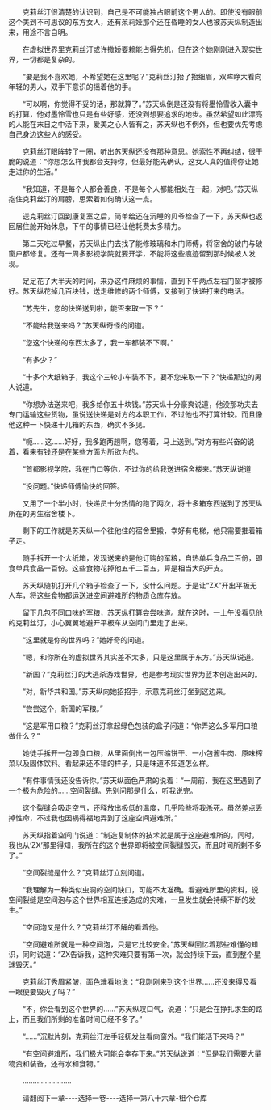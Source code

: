 <div class="read-content j_readContent" id="">
                <p>　　克莉丝汀很清楚的认识到，自己是不可能独占眼前这个男人的。即使没有眼前这个美到不可思议的东方女人，还有茱莉娅那个还在昏睡的女人也被苏天纵制造出来，用途不言自明。<p>　　在虚拟世界里克莉丝汀或许撒娇耍赖能占得先机，但在这个她刚刚进入现实世界，一切都是复杂的。<p>　　“要是我不喜欢她，不希望她在这里呢？”克莉丝汀抬了抬细眉，双眸睁大看向年轻的男人，双手下意识的摇着他的手。<p>　　“可以啊，你觉得不妥的话，那就算了。”苏天纵倒是还没有将墨怜雪收入囊中的打算，他对墨怜雪也只是有些好感，还没到想要追求的地步。虽然希望如此漂亮的人能在末日之中活下来，爱美之心人皆有之，苏天纵也不例外，但也要优先考虑自己身边这些人的感受。<p>　　克莉丝汀眼眸转了一圈，听出苏天纵还没有那种意思。她索性不再纠结，很干脆的说道：“你想怎么样我都会支持你，但最好能先确认，这女人真的值得你让她走进你的生活。”<p>　　“我知道，不是每个人都会善良，不是每个人都能相处在一起，对吧。”苏天纵抱住克莉丝汀的肩膀，思索着如何确认这一点。<p>　　送克莉丝汀回到康复室之后，简单给还在沉睡的贝爷检查了一下，苏天纵也返回居住舱开始休息，下午的事情已经让他耗费太多精力。<p>　　第二天吃过早餐，苏天纵出门去找了能修玻璃和木门师傅，将宿舍的破门与破窗户都修复。还有一周多影视学院就要开学，不能将这些痕迹留到那时候被人发现。<p>　　足足花了大半天的时间，来办这件麻烦的事情，直到下午两点左右门窗才被修好。苏天纵花掉几百块钱，送走维修的两个师傅，又接到了快递打来的电话。<p>　　“苏先生，您的快递送到啦，能否来取一下？”<p>　　“不能给我送来吗？”苏天纵奇怪的问道。<p>　　“您这个快递的东西太多了，我一车都装不下啊。”<p>　　“有多少？”<p>　　“十多个大纸箱子，我这个三轮小车装不下，要不您来取一下？”快递那边的男人说道。<p>　　“你想办法送来吧，我多给你五十块钱。”苏天纵十分豪爽说道，他没那功夫去专门运输这些货物，虽说送快递是对方的本职工作，不过他也不打算计较。而且像他这种一下快递十几箱的东西，确实不多见。<p>　　“呃……这……好好，我多跑两趟啊，您等着，马上送到。”对方有些兴奋的说着，看来有钱还是在某些方面为所欲为的。<p>　　“首都影视学院，我在门口等你，不过你的给我送进宿舍楼来。”苏天纵说道<p>　　“没问题。”快递师傅愉快的回答。<p>　　又用了一个半小时，快递员十分热情的跑了两次，将十多箱东西送到了苏天纵所在的男生宿舍楼下。<p>　　剩下的工作就是苏天纵一个往他住的宿舍里搬，幸好有电梯，他只需要推着箱子走。<p>　　随手拆开一个大纸箱，发现送来的是他订购的军粮，自热单兵食品二百份，即食单兵食品一百份。这些食物花掉他五千二百五，算是相当大的开支。<p>　　苏天纵随机打开几个箱子检查了一下，没什么问题。于是让“ZX”开出平板无人车，将这些食物都运送进空间避难所的物质仓库存放。<p>　　留下几包不同口味的军粮，苏天纵打算尝尝味道。就在这时，一上午没看见他的克莉丝汀，小心翼翼地避开平板车从空间门里走了出来。<p>　　“这里就是你的世界吗？”她好奇的问道。<p>　　“嗯，和你所在的虚拟世界其实差不太多，只是这里属于东方。”苏天纵说道。<p>　　“新国？”克莉丝汀的大逃杀游戏世界，也是参考现实世界为蓝本创造出来的。<p>　　“对，新华共和国。”苏天纵向她招招手，示意克莉丝汀坐到这边来。<p>　　“尝尝这个，新国的军粮。”<p>　　“这是军用口粮？”克莉丝汀拿起绿色包装的盒子问道：“你弄这么多军用口粮做什么？”<p>　　她徒手拆开一包即食口粮，从里面倒出一包压缩饼干、一小包酱牛肉、原味榨菜以及固体饮料。看起来还不错的样子，只是味道不知道怎么样。<p>　　“有件事情我还没告诉你。”苏天纵面色严肃的说着：“一周前，我在这里遇到了一个极为危险的……空间裂缝。先别问那是什么，听我说完。<p>　　这个裂缝会吸走空气，还释放出极低的温度，几乎险些将我杀死。虽然差点丢掉性命，不过我也因祸得福地弄到了这座空间避难所。”<p>　　苏天纵指着空间门说道：“制造复制体的技术就是属于这座避难所的，同时，我也从‘ZX’那里得知，我所在的这个世界即将被空间裂缝毁灭，而且时间所剩不多了。”<p>　　“空间裂缝是什么？”克莉丝汀立刻问道。<p>　　“我理解为一种类似虫洞的空间缺口，可能不太准确。看避难所里的资料，说空间裂缝是空间泡与这个世界相互连接造成的灾难，一旦发生就会持续不断的发生。”<p>　　“空间泡又是什么？”克莉丝汀不解的看着他。<p>　　“空间避难所就是一种空间泡，只是它比较安全。”苏天纵回忆着那些难懂的知识，同时说道：“ZX告诉我，这种灾难只要有第一次，就会持续下去，直到整个星球毁灭。”<p>　　克莉丝汀秀眉紧皱，面色难看地说：“我刚刚来到这个世界……还没来得及看一眼便要毁灭了吗？”<p>　　“不，你会看到这个世界的……”苏天纵叹口气，说道：“只是会在挣扎求生的路上，而且我们所剩的准备时间已经不多了。”<p>　　“……”沉默片刻，克莉丝汀左手轻抚发丝看向窗外。“我们能活下来吗？”<p>　　“有空间避难所，我们极大可能会幸存下来。”苏天纵说道：“但是我们需要大量物资和装备，还有水和食物。”<p>　　……………………<p>　　请翻阅下一章----选择一卷----选择一第八十六章-租个仓库<p> 
            </div>